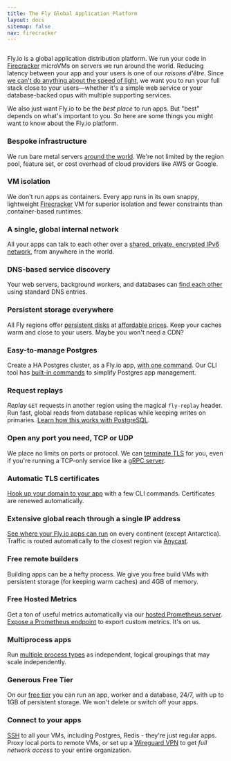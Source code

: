 ```yaml
---
title: The Fly Global Application Platform
layout: docs
sitemap: false
nav: firecracker
---
```


<figure>
  <img src="/public/images/docs-intro.jpg" srcset="/public/images/docs-intro@2x.jpg 2x" alt="">
</figure>

Fly.io is a global application distribution platform. We run your code in [Firecracker](https://firecracker-microvm.github.io/) microVMs on servers we run around the world. Reducing latency between your app and your users is one of our *raisons d'&ecirc;tre*. Since [we can't do anything about the speed of light](/blog/all-in-on-sqlite-litestream/#the-light-is-too-damn-slow), we want you to run your full stack close to your users&mdash;whether it's a simple web service or your database-backed opus with multiple supporting services.

We also just want Fly.io to be the _best place_ to run apps. But "best" depends on what's important to you. So here are some things you might want to know about the Fly.io platform.

### Bespoke infrastructure

We run bare metal servers [around the world](https://fly.io/docs/reference/regions/). We're not limited by the region pool, feature set, or cost overhead of cloud providers like AWS or Google.

### VM isolation

We don't run apps as containers. Every app runs in its own snappy, lightweight [Firecracker](https://firecracker-microvm.github.io/) VM for superior isolation and fewer constraints than container-based runtimes.

### A single, global internal network

All your apps can talk to each other over a [shared, private, encrypted IPv6 network](https://fly.io/docs/reference/private-networking/), from anywhere in the world.

### DNS-based service discovery

Your web servers, background workers, and databases can [find each other](https://fly.io/docs/reference/private-networking/#discovering-apps-through-dns-on-an-instance) using standard DNS entries.

### Persistent storage everywhere

All Fly regions offer [persistent disks](https://fly.io/docs/reference/volumes/) at [affordable prices](https://fly.io/docs/about/pricing/#persistent-storage-volumes). Keep your caches warm and close to your users. Maybe you won't need a CDN?

### Easy-to-manage Postgres

Create a HA Postgres cluster, as a Fly.io app, [with one command](/docs/reference/postgres/#creating-a-postgres-app). Our CLI tool has [built-in commands](/docs/flyctl/postgres/) to simplify Postgres app management.

### Request replays

_Replay_ `GET` requests in another region using the magical `fly-replay` header. Run fast, global reads from database replicas while keeping writes on primaries. [Learn how this works with PostgreSQL](https://fly.io/docs/getting-started/multi-region-databases/).

### Open any port you need, TCP or UDP

We place no limits on ports or protocol. We can [terminate TLS](https://fly.io/docs/reference/services/#tls) for you, even if you're running a TCP-only service like a [gRPC server](https://github.com/fly-apps/grpc-service/).

### Automatic TLS certificates

[Hook up your domain to your app](https://fly.io/docs/app-guides/custom-domains-with-fly/) with a few CLI commands. Certificates are renewed automatically.

### Extensive global reach through a single IP address

[See where your Fly.io apps can run](https://fly.io/docs/reference/regions/) on every continent (except Antarctica). Traffic is routed automatically to the closest region via [Anycast](https://fly.io/docs/reference/services/#anycast).

### Free remote builders

Building apps can be a hefty process. We give you free build VMs with persistent storage (for keeping warm caches) and 4GB of memory.

### Free Hosted Metrics

Get a ton of useful metrics automatically via our [hosted Prometheus server](https://fly.io/docs/reference/metrics/). [Expose a Prometheus endpoint](https://fly.io/docs/reference/metrics/#sending-custom-metrics-to-prometheus) to export custom metrics. It's on us.

### Multiprocess apps

Run [multiple process types](https://community.fly.io/t/preview-multi-process-apps-get-your-workers-here/2316) as independent, logical groupings that may scale independently.

### Generous Free Tier

On our [free tier](https://fly.io/docs/about/pricing/#free-allowances) you can run an app, worker and a database, 24/7, with up to 1GB of persistent storage. We won't delete or switch off your apps.

### Connect to your apps

[SSH](https://fly.io/docs/flyctl/ssh/) to all your VMs, including Postgres, Redis - they're just regular apps. Proxy local ports to remote VMs, or set  up a [Wireguard VPN](https://fly.io/docs/reference/private-networking/#private-network-vpn) to get _full network access_ to your entire organization.
